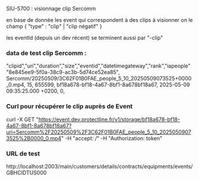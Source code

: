 SIU-5700 : visionnage clip Sercomm


en base de donnée les event qui correspondent à des clips à visionner on le champ 
{ "type" : "clip" | "clip négatif" }

les eventId (depuis un dev récent) se terminent aussi par "-clip"
### data de test clip Sercomm : 
"clipid","uri","duration","size","eventid","datetimegateway","rank","iapeople"
"8e845ee9-5f0a-38c9-ac3b-5d74ce52ea85",
Sercomm/20250509/3C62F01B0FAE_people_5_10_20250509073525+0000_0.mp4,
15,
655599,
bf18a678-bf18-4a67-8bf1-8a678bf18a67,
2025-05-09 09:35:25.000 +0200,
0,

### Curl pour récupérer le clip auprès de Event
curl -X GET "https://event.dev.protectline.fr/v1/storage/bf18a678-bf18-4a67-8bf1-8a678bf18a67?uri=Sercomm%2F20250509%2F3C62F01B0FAE_people_5_10_20250509073525%2B0000_0.mp4" -H "accept: */*" -H "Authorization: token"


### URL de test
http://localhost:2003/main/customers/details/contracts/equipments/events/GBHCIDTUS000